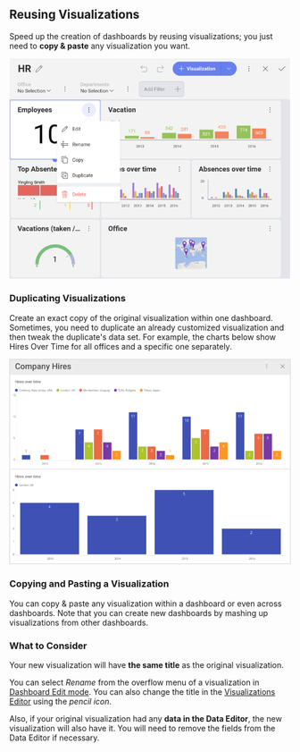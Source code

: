 ## Reusing Visualizations

Speed up the creation of dashboards by reusing visualizations; you just
need to **copy & paste** any visualization you want.

![Overflow menu of a visualization in a dashboard displayed](images/reusing-visualization.png)

### Duplicating Visualizations

Create an exact copy of the original visualization within one dashboard.
Sometimes, you need to duplicate an already customized visualization and
then tweak the duplicate's data set. For example, the charts below show
Hires Over Time for all offices and a specific one separately.

![Duplicated visualizations](images/duplicate-visualization.png)

### Copying and Pasting a Visualization

You can copy & paste any visualization within a dashboard or even across
dashboards. Note that you can create new dashboards by mashing up
visualizations from other dashboards.

### What to Consider

Your new visualization will have **the same title** as the original
visualization.

You can select *Rename* from the overflow menu of a visualization in [Dashboard Edit mode](~/jp/dashboards/index.html#view-edit-mode). You can also change the title in the [Visualizations Editor](~/jp/data-visualizations/visualizations-editor.md) using the
*pencil icon*.

Also, if your original visualization had any **data in the Data Editor**,
the new visualization will also have it. You will need to remove the
fields from the Data Editor if necessary.
